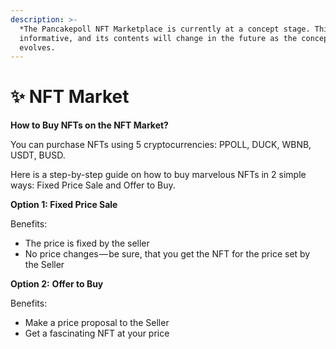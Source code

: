 ```yaml
---
description: >-
  *The Pancakepoll NFT Marketplace is currently at a concept stage. This page is
  informative, and its contents will change in the future as the concept
  evolves.
---
```


# ✨ NFT Market

**How to Buy NFTs on the NFT Market?**

You can purchase NFTs using 5 cryptocurrencies: PPOLL, DUCK, WBNB, USDT, BUSD.

Here is a step-by-step guide on how to buy marvelous NFTs in 2 simple ways: Fixed Price Sale and Offer to Buy.

**Option 1: Fixed Price Sale**

Benefits:

* The price is fixed by the seller
* No price changes — be sure, that you get the NFT for the price set by the Seller

**Option 2:** **Offer to Buy**

Benefits:

* Make a price proposal to the Seller
* Get a fascinating NFT at your price
